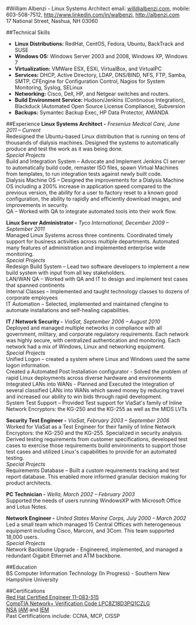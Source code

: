 #William Albenzi - Linux Systems Architect
email: <will@albenzi.com>, mobile: 603-508-7512, <http://www.linkedin.com/in/walbenzi>, <http://albenzi.com>  
17 National Street, Nashua, NH 03060

##Technical Skills
+ **Linux Distributions:** RedHat, CentOS, Fedora, Ubuntu, BackTrack and SUSE
+ **Windows OS:** Windows Server 2003 and 2008, Windows XP, Windows 7
+ **Virtualization:** VMWare ESX, ESXi, VirtualBox, and VirtualPC
+ **Services:** DHCP, Active Directory, LDAP, DNS/BIND, NFS, FTP, Samba, SMTP, CFEngine for Configuration Control, Nagios for System Monitoring, Syslog, SELinux
+ **Networking:** Cisco, Dell, HP, and Netgear switches and routers.
+ **Build Environment Service:** Hudson/Jenkins (Continuous Integration), Blackduck (Automated Open Source License Compliance), Subversion
+ **Backups:** Symantec Backup Exec, HP Data Protector, AMANDA

##Experience
**Linux Systems Architect -** *Fresenius Medical Care, June 2011 – Current*  
Redesigned the Ubuntu-based Linux distribution that is running on tens of thousands of dialysis machines. Designed the systems to automatically produce and test the work as it was being done.  
*Special Projects*  
Build and Integration System – Advocate and Implement Jenkins CI server to automatically build code, remaster ISO files, spawn Virtual Machines from templates, to run integration tests against newly built code.  
Dialysis Machine OS – Designed the improvements for a Dialysis Machine OS including a 200% increase in application speed compared to the previous version, the ability for a user to factory reset to a known good configuration, the ability to rapidly and efficiently download images, and improvements in security.  
QA – Worked with QA to integrate automated tools into their work flow.  

**Linux Server Administrator -** *Tyco International, December 2009 – September 2011*  
Managed Linux Systems across three continents. Coordinated timely support for business activities across multiple departments. Automated many features of administration and implemented enterprise wide monitoring.  
*Special Projects*  
Redesign Build System – Lead two software developers to implement a new build system with input from all key stakeholders.  
LAN/WAN QA – Worked with QA and IT to design and implement test cases that spanned continents  
Internal Classes – Implemented and taught technology classes to dozens of corporate employees  
IT Automation – Selected, implemented and maintained cfengine to automate installations and self-healing capabilities.  

**IT / Network Security -** *ViaSat, September 2006 – August 2010*  
Deployed and managed multiple networks in compliance with all government, military, and corporate regulatory requirements. Each network was highly secure, with centralized authentication and monitoring. Each network had a mix of Windows, Linux and networking equipment.  
*Special Projects*  
Unified Logon – created a system where Linux and Windows used the same logon information.  
Created a Automated Post Installation configurator - Solved the problem of rapid Linux deployments across diverse hardware and environments  
Integrated LANs into WANs - Planned and Executed the integration of several classified LANs into WANs which saved money by reducing travel and increased our ability to win bids through rapid development.  
System Test Support – Provided Test support for ViaSat's family of Inline Network Encryptors: the KG-250 and the KG-255 as well as the MIDS LVTs  

**Security Test Engineer -** *ViaSat, February 2003 – September 2006*  
Worked for ViaSat as a Test Engineer for their family of Inline Network Encryptors: the KG-250 and the KG-255. Specialized in security analysis. Derived testing requirements from customer specifications, developed test cases to exercise those requirements build environments to support those test cases and utilized Linux's capabilities to provide for an automated testing.  
*Special Projects*  
Requirements Database – Built a custom requirements tracking and test report database. This enabled more informed granular decision making for product architects.  

**PC Technician -** *Wella, March 2002 – February 2003*  
Supported the needs of users running WindowsXP with Microsoft Office and Lotus Notes.  

**Network Engineer -** *United States Marine Corps, July 2000 – March 2002*  
Led a small team which managed 15 Central Offices with heterogeneous equipment including Cisco, Marconi, and 3Com. This team supported 18,000 users.  
*Special Projects*  
Network Backbone Upgrade - Engineered, implemented, and managed a redundant Gigabit Ethernet and ATM backbone.  

##Education  
BS Computer Information Technology (In Progress) - Southern New Hampshire University  

##Certifications  
[Red Hat Certified Engineer 11-083-515](https://www.redhat.com/wapps/training/certification/verify.html?certNumber=111-083-515)  
[CompTIA Network+ Verification Code LPC8Z18D3PQ1CZLG](https://www.certmetrics.com/comptia/public/verification.aspx)  
[NSA](http://www.nsa.gov/ia/programs/ia_training_and_rating_program/index.shtml) [IAM](http://www.isatrp.org/certified_list.php?w=IAM) and [IEM](http://www.isatrp.org/certified_list.php?w=IEM)  
Past Certifications include: CCNA, MCP, CISSP  
